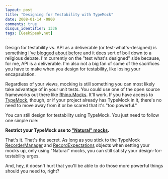 ```yaml
---
layout: post
title: "Designing for Testability with TypeMock"
date: 2008-01-14 -0800
comments: true
disqus_identifier: 1336
tags: [GeekSpeak,net]
---
```

Design for testability vs. API as a deliverable (or
test-what's-designed) is something [I've blogged about
before](http://paraesthesia.com/archive/2006/10/05/mocking-debate-heats-up.aspx)
and it does sort of boil down to a religious debate. I'm currently on
the "test what's designed" side because, for me, API is a deliverable.
I'm also not a big fan of some of the sacrifices you have to make when
you design for testability, like losing your encapsulation.

Regardless of your views, mocking is still something you can most likely
take advantage of in your unit tests. You could use one of the open
source frameworks out there like
[Rhino.Mocks](http://www.ayende.com/projects/rhino-mocks.aspx). It'll
work. If you have access to [TypeMock](http://www.typemock.com), though,
or if your project already has TypeMock in it, there's no need to move
away from it or be scared that it's "too powerful."

You can still design for testability using TypeMock. You just need to
follow one simple rule:

**Restrict your TypeMock use to ["Natural"
mocks](http://www.typemock.com/Docs/UserGuide/index.php?topic=NaturalMocks.html).**

That's it. That's the secret. As long as you stick to the TypeMock
[RecorderManager](http://www.typemock.com/Docs/UserGuide/index.php?topic=TypeMock.RecorderManager.html)
and
[RecordExpectations](http://www.typemock.com/Docs/UserGuide/index.php?topic=TypeMock.RecordExpectations.html)
objects when setting your mocks up, only using "Natural" mocks, you can
still satisfy your design-for-testability urges.

And, hey, it doesn't hurt that you'll be able to do those more powerful
things should you need to, right?

